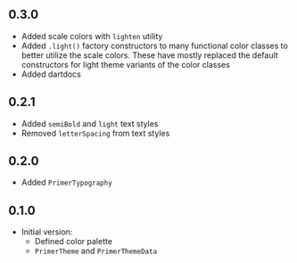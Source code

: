 ## 0.3.0
* Added scale colors with `lighten` utility
* Added `.light()` factory constructors to many functional
color classes to better utilize the scale colors. These have mostly
replaced the default constructors for light theme variants of the 
color classes
* Added dartdocs

## 0.2.1
* Added `semiBold` and `light` text styles
* Removed `letterSpacing` from text styles

## 0.2.0
* Added `PrimerTypography`

## 0.1.0

* Initial version:
  * Defined color palette
  * `PrimerTheme` and `PrimerThemeData`
